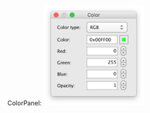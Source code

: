ColorPanel:
<img width="226" alt="img" src="https://raw.githubusercontent.com/stylekit/img/master/Screen Shot 2016-05-08 at 17.47.08.png">